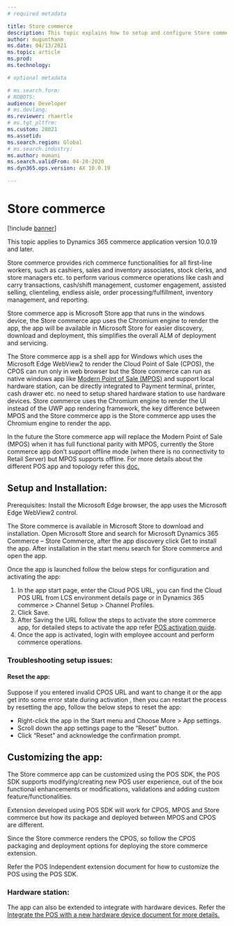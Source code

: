 ```yaml
---
# required metadata

title: Store commerce
description: This topic explains how to setup and configure Store commerce app.
author: mugunthanm
ms.date: 04/13/2021
ms.topic: article
ms.prod: 
ms.technology: 

# optional metadata

# ms.search.form: 
# ROBOTS: 
audience: Developer
# ms.devlang: 
ms.reviewer: rhaertle
# ms.tgt_pltfrm: 
ms.custom: 28021
ms.assetid: 
ms.search.region: Global
# ms.search.industry: 
ms.author: mumani
ms.search.validFrom: 04-20-2020
ms.dyn365.ops.version: AX 10.0.19

---
```


# Store commerce

[!include [banner](../includes/banner.md)]

This topic applies to Dynamics 365 commerce application version 10.0.19 and later.

Store commerce provides rich commerce functionalities for all first-line workers, such as cashiers, sales and inventory associates, stock clerks, and store managers etc. to perform various commerce operations like cash and carry transactions, cash/shift management, customer engagement, assisted selling, clienteling, endless aisle, order processing/fulfillment, inventory management, and reporting.

Store commerce app is Microsoft Store app that runs in the windows device, the Store commerce app uses the Chromium engine to render the app, the app will be available in Microsoft Store for easier discovery, download and deployment, this simplifies the overall ALM of deployment and servicing.

The Store commerce app is a shell app for Windows which uses the Microsoft Edge WebView2 to render the Cloud Point of Sale (CPOS), the CPOS can run only in web browser but the Store commerce can run as native windows app like [Modern Point of Sale (MPOS)](https://docs.microsoft.com/en-us/dynamics365/commerce/dev-itpro/retail-modern-pos-architecture) and support local hardware station, can be directly integrated to Payment terminal, printer, cash drawer etc. no need to setup shared hardware station to use hardware devices. 
Store commerce uses the Chromium engine to render the UI instead of the UWP app rendering framework, the key difference between MPOS and the Store commerce app is the Store commerce app uses the Chromium engine to render the app.

In the future the Store commerce app will replace the Modern Point of Sale (MPOS) when it has full functional parity with MPOS, currently the Store commerce app don’t support offline mode (when there is no connectivity to Retail Server) but MPOS supports offline. For more details about the different POS app and topology refer this [doc.](https://docs.microsoft.com/en-us/dynamics365/commerce/mpos-or-cpos)

## Setup and Installation:

Prerequisites: Install the Microsoft Edge browser, the app uses the Microsoft Edge WebView2 control.

The Store commerce is available in Microsoft Store to download and installation. Open Microsoft Store and search for Microsoft Dynamics 365 Commerce – Store Commerce, after the app discovery click Get to install the app. After installation in the start menu search for Store commerce and open the app.

Once the app is launched follow the below steps for configuration and activating the app:
1.	In the app start page, enter the Cloud POS URL, you can find the Cloud POS URL from LCS environment details page or in Dynamics 365 commerce > Channel Setup > Channel Profiles.
2.	Click Save.
3.	After Saving the URL follow the steps to activate the store commerce app, for detailed steps to activate the app refer [POS activation guide](https://docs.microsoft.com/en-us/dynamics365/commerce/dev-itpro/retail-device-activation#activate-a-modern-pos-or-cloud-pos-device-by-using-guided-activation).
4.	Once the app is activated, login with employee account and perform commerce operations.

### Troubleshooting setup issues:

#### Reset the app:

Suppose if you entered invalid CPOS URL and want to change it or the app get into some error state during activation , then you can restart the process by resetting the app, follow the below steps to reset the app:
+ Right-click the app in the Start menu and Choose More > App settings.
+ Scroll down the app settings page to the “Reset” button.
+ Click “Reset” and acknowledge the confirmation prompt.

## Customizing the app:

The Store commerce app can be customized using the POS SDK, the POS SDK supports modifying/creating new POS user experience, out of the box functional enhancements or modifications, validations and adding custom feature/functionalities. 

Extension developed using POS SDK will work for CPOS, MPOS and Store commerce but how its package and deployed between MPOS and CPOS are different.

Since the Store commerce renders the CPOS, so follow the CPOS packaging and deployment options for deploying the store commerce extension.

Refer the POS Independent extension document for how to customize the POS using the POS SDK.

### Hardware station:
The app can also be extended to integrate with hardware devices. Refer the [Integrate the POS with a new hardware device document for more details.](https://docs.microsoft.com/en-us/dynamics365/commerce/dev-itpro/hardware-device-extension)
